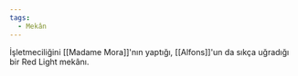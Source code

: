 ```yaml
---
tags:
  - Mekân
---  
```

  
İşletmeciliğini [[Madame Mora]]'nın yaptığı, [[Alfons]]'un da sıkça uğradığı bir Red Light mekânı.